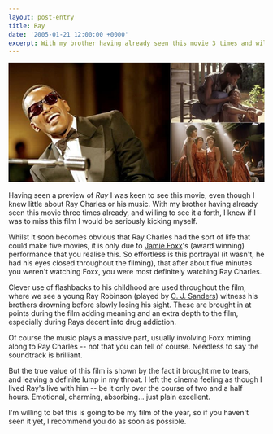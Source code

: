 ```yaml
---
layout: post-entry
title: Ray
date: '2005-01-21 12:00:00 +0000'
excerpt: With my brother having already seen this movie 3 times and willing to see it again, I knew if I was to miss this film I would be kicking myself.
---
```

![Scenes from Ray](/assets/images/2005/01/ray.jpg)

Having seen a preview of <cite>Ray</cite> I was keen to see this movie, even though I knew little about Ray Charles or his music. With my brother having already seen this movie three times already, and willing to see it a forth, I knew if I was to miss this film I would be seriously kicking myself.

Whilst it soon becomes obvious that Ray Charles had the sort of life that could make five movies, it is only due to [Jamie Foxx][1]'s (award winning) performance that you realise this. So effortless is this portrayal (it wasn't, he had his eyes closed throughout the filming), that after about five minutes you weren't watching Foxx, you were most definitely watching Ray Charles.

Clever use of flashbacks to his childhood are used throughout the film, where we see a young Ray Robinson (played by [C. J. Sanders][2]) witness his brothers drowning before slowly losing his sight. These are brought in at points during the film adding meaning and an extra depth to the film, especially during Rays decent into drug addiction.

Of course the music plays a massive part, usually involving Foxx miming along to Ray Charles -- not that you can tell of course. Needless to say the soundtrack is brilliant.

But the true value of this film is shown by the fact it brought me to tears, and leaving a definite lump in my throat. I left the cinema feeling as though I lived Ray's live with him -- be it only over the course of two and a half hours. Emotional, charming, absorbing... just plain excellent.

I'm willing to bet this is going to be my film of the year, so if you haven't seen it yet, I recommend you do as soon as possible.

[1]: http://www.imdb.com/name/nm0004937/
[2]: http://www.imdb.com/name/nm1468486/